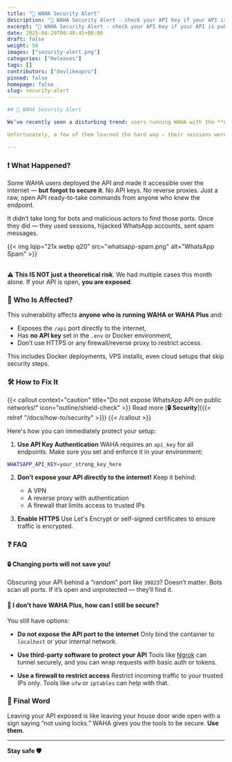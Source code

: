 ```yaml
---
title: "🚨 WAHA Security Alert"
description: "🚨 WAHA Security Alert - check your API Key if your API is public!"
excerpt: "🚨 WAHA Security Alert - check your API Key if your API is public!"
date: 2025-04-29T08:48:45+00:00
draft: false
weight: 50
images: ["security-alert.png"]
categories: ["Releases"]
tags: []
contributors: ["devlikeapro"]
pinned: false
homepage: false
slug: security-alert
---------------

## 🚨 WAHA Security Alert

We’ve recently seen a disturbing trend: users running WAHA with the **API publicly exposed** and **without any form of protection**. 

Unfortunately, a few of them learned the hard way — their sessions were compromised, and their accounts got hacked.

---
```


### ❗ What Happened?

Some WAHA users deployed the API and made it accessible over the internet — **but forgot to secure it**. No API keys. No reverse proxies. Just a raw, open API ready-to-take commands from anyone who knew the endpoint.

It didn’t take long for bots and malicious actors to find those ports. Once they did — they used sessions, hijacked WhatsApp accounts, sent spam messages.
<div style="width: 600px; max-width: 100%; margin: 0 auto;">
{{< img lqip="21x webp q20" src="whatsapp-spam.png" alt="WhatsApp Spam" >}}
</div>
<br/>

⚠️ **This IS NOT just a theoretical risk**. We had multiple cases this month alone. If your API is open, **you are exposed**.


### 👥 Who Is Affected?

This vulnerability affects **anyone who is running WAHA or WAHA Plus** and:

* Exposes the `/api` port directly to the internet,
* Has **no API key** set in the `.env` or Docker environment,
* Don’t use HTTPS or any firewall/reverse proxy to restrict access.

This includes Docker deployments, VPS installs, even cloud setups that skip security steps.


### 🛠️ How to Fix It

{{< callout context="caution" title="Do not expose WhatsApp API on public networks!" icon="outline/shield-check" >}}
Read more [**🔒 Security**]({{< relref "/docs/how-to/security" >}})
{{< /callout >}}

Here's how you can immediately protect your setup:

1. **Use API Key Authentication**
   WAHA requires an `api_key` for all endpoints. Make sure you set and enforce it in your environment:

```bash
WHATSAPP_API_KEY=your_strong_key_here
```

2. **Don’t expose your API directly to the internet!**
   Keep it behind:

    * A VPN
    * A reverse proxy with authentication
    * A firewall that limits access to trusted IPs

3. **Enable HTTPS**
   Use Let's Encrypt or self-signed certificates to ensure traffic is encrypted.


### ❓ FAQ

#### 🔒 Changing ports will not save you!

Obscuring your API behind a “random” port like `39823`? Doesn’t matter. Bots scan all ports. If it’s open and unprotected — they’ll find it.

#### 🧱 I don't have WAHA Plus, how can I still be secure?

You still have options:

* **Do not expose the API port to the internet**
  Only bind the container to `localhost` or your internal network.

* **Use third-party software to protect your API**
  Tools like [Ngrok](/blog/waha-ngrok) can tunnel securely, and you can wrap requests with basic auth or tokens.

* **Use a firewall to restrict access**
  Restrict incoming traffic to your trusted IPs only. Tools like `ufw` or `iptables` can help with that.


### 🚨 Final Word

Leaving your API exposed is like leaving your house door wide open with a sign saying “not using locks.” WAHA gives you the tools to be secure. **Use them**.


----

**Stay safe 🛡️**
